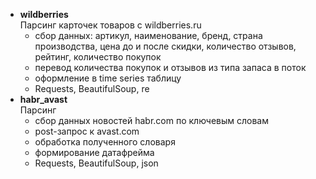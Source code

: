 * __wildberries__
<br>Парсинг карточек товаров с wildberries.ru
    * сбор данных: артикул, наименование, бренд, страна производства, цена до и после скидки, количество отзывов, рейтинг, количество покупок
    * перевод количества покупок и отзывов из типа запаса в поток
    * оформление в time series таблицу
    * Requests, BeautifulSoup, re
* __habr_avast__
<br>Парсинг
    * сбор данных новостей habr.com по ключевым словам
    * post-запрос к avast.com
    * обработка полученного словаря
    * формирование датафрейма
    * Requests, BeautifulSoup, json